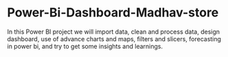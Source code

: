 # Power-Bi-Dashboard-Madhav-store
In this Power BI project we will import data, clean and process data, design dashboard, use of advance charts and maps, filters and slicers, forecasting in power bi, and try to get some insights and learnings. 
